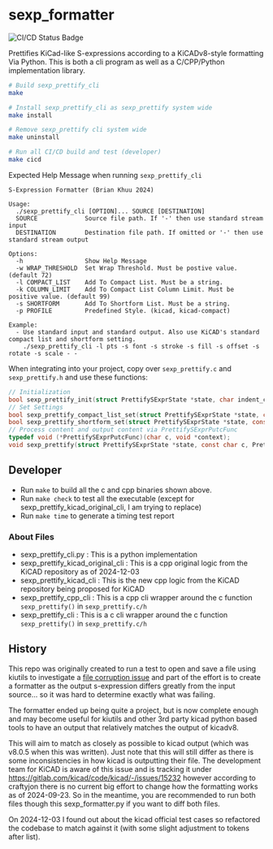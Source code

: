 # sexp_formatter

![CI/CD Status Badge](https://github.com/mofosyne/sexp_formatter/actions/workflows/ci.yml/badge.svg)

Prettifies KiCad-like S-expressions according to a KiCADv8-style formatting Via Python.
This is both a cli program as well as a C/CPP/Python implementation library.

```bash
# Build sexp_prettify_cli 
make

# Install sexp_prettify_cli as sexp_prettify system wide
make install

# Remove sexp_prettify cli system wide
make uninstall

# Run all CI/CD build and test (developer)
make cicd
```

Expected Help Message when running `sexp_prettify_cli`

```
S-Expression Formatter (Brian Khuu 2024)

Usage:
  ./sexp_prettify_cli [OPTION]... SOURCE [DESTINATION]
  SOURCE             Source file path. If '-' then use standard stream input
  DESTINATION        Destination file path. If omitted or '-' then use standard stream output

Options:
  -h                 Show Help Message
  -w WRAP_THRESHOLD  Set Wrap Threshold. Must be postive value. (default 72)
  -l COMPACT_LIST    Add To Compact List. Must be a string. 
  -k COLUMN_LIMIT    Add To Compact List Column Limit. Must be positive value. (default 99)
  -s SHORTFORM       Add To Shortform List. Must be a string.
  -p PROFILE         Predefined Style. (kicad, kicad-compact)

Example:
  - Use standard input and standard output. Also use KiCAD's standard compact list and shortform setting.
    ./sexp_prettify_cli -l pts -s font -s stroke -s fill -s offset -s rotate -s scale - -
```

When integrating into your project, copy over `sexp_prettify.c` and `sexp_prettify.h` and use these functions:

```c
// Initialization
bool sexp_prettify_init(struct PrettifySExprState *state, char indent_char, int indent_size, int consecutive_token_wrap_threshold);
// Set Settings
bool sexp_prettify_compact_list_set(struct PrettifySExprState *state, const char **prefixes, int prefixes_entries_count, int column_limit);
bool sexp_prettify_shortform_set(struct PrettifySExprState *state, const char **prefixes, int prefixes_entries_count);
// Process content and output content via PrettifySExprPutcFunc
typedef void (*PrettifySExprPutcFunc)(char c, void *context);
void sexp_prettify(struct PrettifySExprState *state, const char c, PrettifySExprPutcFunc output_func, void *output_func_context);
```

## Developer

* Run `make` to build all the c and cpp binaries shown above.
* Run `make check` to test all the executable (except for sexp_prettify_kicad_original_cli, I am trying to replace)
* Run `make time` to generate a timing test report

### About Files

* sexp_prettify_cli.py             : This is a python implementation 
* sexp_prettify_kicad_original_cli : This is a cpp original logic from the KiCAD repository as of 2024-12-03
* sexp_prettify_kicad_cli          : This is the new cpp logic from the KiCAD repository being proposed for KiCAD
* sexp_prettify_cpp_cli            : This is a cpp cli wrapper around the c function `sexp_prettify()` in `sexp_prettify.c/h`
* sexp_prettify_cli                : This is a c cli wrapper around the c function `sexp_prettify()` in `sexp_prettify.c/h`

## History

This repo was originally created to run a test to open and save a file using kiutils to investigate a [file corruption issue](https://github.com/mvnmgrx/kiutils/issues/120) and part of the effort is to create a formatter as the output s-expression differs greatly from the input source... so it was hard to determine exactly what was failing.

The formatter ended up being quite a project, but is now complete enough and may become useful for kiutils and other 3rd party kicad python based tools to have an output that relatively matches the output of kicadv8.

This will aim to match as closely as possible to kicad output (which was v8.0.5 when this was written). Just note that this will still differ as there is some inconsistencies in how kicad is outputting their file. The development team for KiCAD is aware of this issue and is tracking it under <https://gitlab.com/kicad/code/kicad/-/issues/15232> however according to craftyjon there is no current big effort to change how the formatting works as of 2024-09-23. So in the meantime, you are recommended to run both files though this sexp_formatter.py if you want to diff both files.

On 2024-12-03 I found out about the kicad official test cases so refactored the codebase to match against it (with some slight adjustment to tokens after list).
